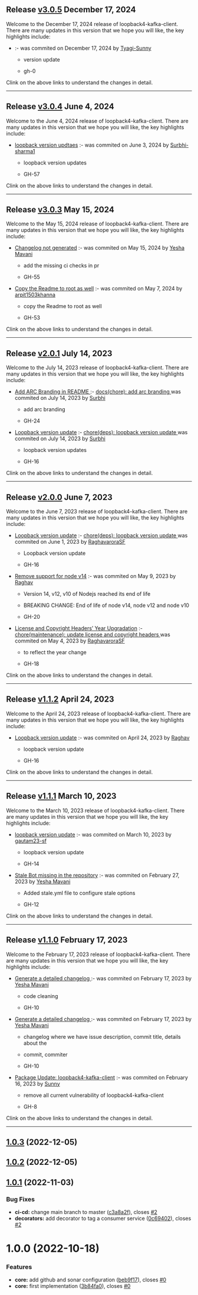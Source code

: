 ## Release [v3.0.5](https://github.com/sourcefuse/loopback4-kafka-client/compare/v3.0.4..v3.0.5) December 17, 2024
Welcome to the December 17, 2024 release of loopback4-kafka-client. There are many updates in this version that we hope you will like, the key highlights include:

  - [](https://github.com/sourcefuse/loopback4-kafka-client/issues/) :- [](https://github.com/sourcefuse/loopback4-kafka-client/commit/87b64f2cb4306c7711ba792f7b231dc0df7c6fc9) was commited on December 17, 2024 by [Tyagi-Sunny](mailto:sunny.tyagi@sourcefuse.com)
    
      - version update
      
      - gh-0
      
  
Clink on the above links to understand the changes in detail.
  ___

## Release [v3.0.4](https://github.com/sourcefuse/loopback4-kafka-client/compare/v3.0.3..v3.0.4) June 4, 2024
Welcome to the June 4, 2024 release of loopback4-kafka-client. There are many updates in this version that we hope you will like, the key highlights include:

  - [loopback version updtaes](https://github.com/sourcefuse/loopback4-kafka-client/issues/57) :- [](https://github.com/sourcefuse/loopback4-kafka-client/commit/378cdeed0a49b55aa8853adcca562913e206a829) was commited on June 3, 2024 by [Surbhi-sharma1](mailto:surbhi.sharma1@sourcefuse.com)
    
      - loopback version updates
      
      - GH-57
      
  
Clink on the above links to understand the changes in detail.
  ___

## Release [v3.0.3](https://github.com/sourcefuse/loopback4-kafka-client/compare/v3.0.2..v3.0.3) May 15, 2024
Welcome to the May 15, 2024 release of loopback4-kafka-client. There are many updates in this version that we hope you will like, the key highlights include:

  - [Changelog not generated](https://github.com/sourcefuse/loopback4-kafka-client/issues/55) :- [](https://github.com/sourcefuse/loopback4-kafka-client/commit/230f00346b535a1d19b9c9db5cddc26c4ab7db71) was commited on May 15, 2024 by [Yesha Mavani](mailto:yesha.mavani@sourcefuse.com)
    
      - add the missing ci checks in pr
      
      - GH-55
      
  
  - [Copy the Readme to root as well](https://github.com/sourcefuse/loopback4-kafka-client/issues/53) :- [](https://github.com/sourcefuse/loopback4-kafka-client/commit/c88a289f9dce71b8cdf6b25df5cae53b537dfb4f) was commited on May 7, 2024 by [arpit1503khanna](mailto:arpit.khanna@sourcefuse.com)
    
      - copy the Readme to root as well
      
      - GH-53
      
  
Clink on the above links to understand the changes in detail.
  ___

## Release [v2.0.1](https://github.com/sourcefuse/loopback4-kafka-client/compare/v2.0.0..v2.0.1) July 14, 2023
Welcome to the July 14, 2023 release of loopback4-kafka-client. There are many updates in this version that we hope you will like, the key highlights include:

  - [Add ARC Branding in README ](https://github.com/sourcefuse/loopback4-kafka-client/issues/24) :- [docs(chore): add arc branding ](https://github.com/sourcefuse/loopback4-kafka-client/commit/8384b2ef507606db45963f9262cccb4aa868579a) was commited on July 14, 2023 by [Surbhi](mailto:98279679+Surbhi-sharma1@users.noreply.github.com)
    
      - add arc branding
      
      -  GH-24
      
  
  - [Loopback version update](https://github.com/sourcefuse/loopback4-kafka-client/issues/16) :- [chore(deps): loopback version update ](https://github.com/sourcefuse/loopback4-kafka-client/commit/ded131b7395a34536b81728a9d98730f2789fc37) was commited on July 14, 2023 by [Surbhi](mailto:98279679+Surbhi-sharma1@users.noreply.github.com)
    
      - loopback version updates
      
      -  GH-16
      
  
Clink on the above links to understand the changes in detail.
  ___

## Release [v2.0.0](https://github.com/sourcefuse/loopback4-kafka-client/compare/v1.1.2..v2.0.0) June 7, 2023
Welcome to the June 7, 2023 release of loopback4-kafka-client. There are many updates in this version that we hope you will like, the key highlights include:

  - [Loopback version update](https://github.com/sourcefuse/loopback4-kafka-client/issues/16) :- [chore(deps): loopback version update ](https://github.com/sourcefuse/loopback4-kafka-client/commit/c6776be45ea154ee7d77e196a91b0fef01cd9982) was commited on June 1, 2023 by [RaghavaroraSF](mailto:97958393+RaghavaroraSF@users.noreply.github.com)
    
      - Loopback version update
      
      -  GH-16
      
  
  - [Remove support for node v14](https://github.com/sourcefuse/loopback4-kafka-client/issues/20) :- [](https://github.com/sourcefuse/loopback4-kafka-client/commit/7e48aa5ff8d46ad343ba5d3938022f9a8b2455f4) was commited on May 9, 2023 by [Raghav](mailto:Raghav.arora@sourcefuse.com)
    
      - Version 14, v12, v10 of Nodejs reached its end of life
      
      - BREAKING CHANGE: End of life of node v14, node v12 and node v10
      
      - GH-20
      
  
  - [License  and Copyright Headers’ Year Upgradation](https://github.com/sourcefuse/loopback4-kafka-client/issues/18) :- [chore(maintenance): update license and copyright headers ](https://github.com/sourcefuse/loopback4-kafka-client/commit/8daf48a97b16c00855cab76c647009e3c22a1204) was commited on May 4, 2023 by [RaghavaroraSF](mailto:97958393+RaghavaroraSF@users.noreply.github.com)
    
      - to reflect the year change
      
      -  GH-18
      
  
Clink on the above links to understand the changes in detail.
  ___

## Release [v1.1.2](https://github.com/sourcefuse/loopback4-kafka-client/compare/v1.1.1..v1.1.2) April 24, 2023
Welcome to the April 24, 2023 release of loopback4-kafka-client. There are many updates in this version that we hope you will like, the key highlights include:

  - [Loopback version update](https://github.com/sourcefuse/loopback4-kafka-client/issues/16) :- [](https://github.com/sourcefuse/loopback4-kafka-client/commit/e87b54424a91ee60e382836cdbcd932808dd8bfb) was commited on April 24, 2023 by [Raghav](mailto:Raghav.arora@sourcefuse.com)
    
      - loopback version update
      
      - GH-16
      
  
Clink on the above links to understand the changes in detail.
  ___

## Release [v1.1.1](https://github.com/sourcefuse/loopback4-kafka-client/compare/v1.1.0..v1.1.1) March 10, 2023
Welcome to the March 10, 2023 release of loopback4-kafka-client. There are many updates in this version that we hope you will like, the key highlights include:

  - [loopback version update](https://github.com/sourcefuse/loopback4-kafka-client/issues/14) :- [](https://github.com/sourcefuse/loopback4-kafka-client/commit/69a4ed546a9da3045734470473ec094b0c5bb60c) was commited on March 10, 2023 by [gautam23-sf](mailto:gautam.agarwal@sourcefuse.com)
    
      - loopback version update
      
      - GH-14
      
  
  - [Stale Bot missing in the repository](https://github.com/sourcefuse/loopback4-kafka-client/issues/12) :- [](https://github.com/sourcefuse/loopback4-kafka-client/commit/0cf3fb41d1614d15f2b06d27cc3514a094500097) was commited on February 27, 2023 by [Yesha  Mavani](mailto:yesha.mavani@sourcefuse.com)
    
      - Added stale.yml file to configure stale options
      
      - GH-12
      
  
Clink on the above links to understand the changes in detail.
  ___

## Release [v1.1.0](https://github.com/sourcefuse/loopback4-kafka-client/compare/v1.0.3..v1.1.0) February 17, 2023
Welcome to the February 17, 2023 release of loopback4-kafka-client. There are many updates in this version that we hope you will like, the key highlights include:

  - [Generate a detailed changelog ](https://github.com/sourcefuse/loopback4-kafka-client/issues/10) :- [](https://github.com/sourcefuse/loopback4-kafka-client/commit/69b9778d2a8e4bab371d5521962b66487781710b) was commited on February 17, 2023 by [Yesha  Mavani](mailto:yesha.mavani@sourcefuse.com)
    
      - code cleaning
      
      - GH-10
      
  
  - [Generate a detailed changelog ](https://github.com/sourcefuse/loopback4-kafka-client/issues/10) :- [](https://github.com/sourcefuse/loopback4-kafka-client/commit/8598164b12b7b0bf000bb861329380beb171d5d8) was commited on February 17, 2023 by [Yesha  Mavani](mailto:yesha.mavani@sourcefuse.com)
    
      - changelog where we have issue description, commit title, details about the
      
      - commit, commiter
      
      - GH-10
      
  
  - [Package Update: loopback4-kafka-client](https://github.com/sourcefuse/loopback4-kafka-client/issues/8) :- [](https://github.com/sourcefuse/loopback4-kafka-client/commit/bff2cb16b179864aacbee9c81cf345a92b4e5809) was commited on February 16, 2023 by [Sunny](mailto:sunny.tyagi@sourcefuse.com)
    
      - remove all current vulnerability of loopback4-kafka-client
      
      - GH-8
      
  
Clink on the above links to understand the changes in detail.
  ___

## [1.0.3](https://github.com/sourcefuse/loopback4-kafka-client/compare/v1.0.2...v1.0.3) (2022-12-05)

## [1.0.2](https://github.com/sourcefuse/loopback4-kafka-client/compare/v1.0.1...v1.0.2) (2022-12-05)

## [1.0.1](https://github.com/sourcefuse/loopback4-kafka-client/compare/v1.0.0...v1.0.1) (2022-11-03)

### Bug Fixes

- **ci-cd:** change main branch to master ([c3a8a2f](https://github.com/sourcefuse/loopback4-kafka-client/commit/c3a8a2f06bcb31ed13602a10648cdbecde27547f)), closes [#2](https://github.com/sourcefuse/loopback4-kafka-client/issues/2)
- **decorators:** add decorator to tag a consumer service ([0c69402](https://github.com/sourcefuse/loopback4-kafka-client/commit/0c69402e4241f684e263361bf0e7b83d7f561447)), closes [#2](https://github.com/sourcefuse/loopback4-kafka-client/issues/2)

# 1.0.0 (2022-10-18)

### Features

- **core:** add github and sonar configuration ([beb9f17](https://github.com/sourcefuse/loopback4-kafka-client/commit/beb9f172efc26f5665691fb0064f7bbc2264b3ed)), closes [#0](https://github.com/sourcefuse/loopback4-kafka-client/issues/0)
- **core:** first implementation ([3b84fa0](https://github.com/sourcefuse/loopback4-kafka-client/commit/3b84fa0efd5a6516c72558a40688d3de359e2ebc)), closes [#0](https://github.com/sourcefuse/loopback4-kafka-client/issues/0)
